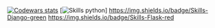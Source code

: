 [![Codewars stats](https://www.codewars.com/users/ELVIN4/badges/small)](https://www.codewars.com/users/ELVIN4/)
[![Skills python](https://img.shields.io/badge/Skills-Python-blue)]
https://img.shields.io/badge/Skills-Django-green
https://img.shields.io/badge/Skills-Flask-red
